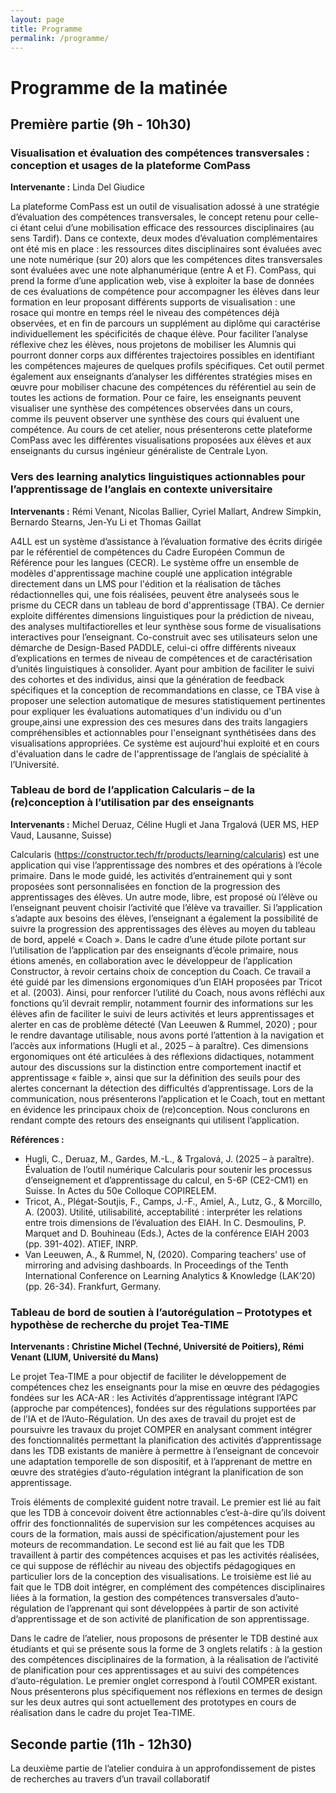 ```yaml
---
layout: page
title: Programme 
permalink: /programme/
---
```

# Programme de la matinée


## Première partie  (9h - 10h30)

### Visualisation et évaluation des compétences transversales : conception et usages de la plateforme ComPass 

**Intervenante :** Linda Del Giudice

La plateforme ComPass est un outil de visualisation adossé à une stratégie d’évaluation des compétences transversales, le concept retenu pour celle-ci étant celui d’une mobilisation efficace des ressources disciplinaires (au sens Tardif). Dans ce contexte, deux modes d’évaluation complémentaires ont été mis en place : les ressources dites disciplinaires sont évaluées avec une note numérique (sur 20) alors que les compétences dites transversales sont évaluées avec une note alphanumérique (entre A et F).
ComPass, qui prend la forme d’une application web, vise à exploiter la base de données de ces évaluations de compétence pour accompagner les élèves dans leur formation en leur proposant différents supports de visualisation : une rosace qui montre en temps réel le niveau des compétences déjà observées, et en fin de parcours un supplément au diplôme qui caractérise individuellement les spécificités de chaque élève. Pour faciliter l’analyse réflexive chez les élèves, nous projetons de mobiliser les Alumnis qui pourront donner corps aux différentes trajectoires possibles en identifiant les compétences majeures de quelques profils spécifiques. Cet outil permet également aux enseignants d’analyser les différentes stratégies mises en œuvre pour mobiliser chacune des compétences du référentiel au sein de toutes les actions de formation. Pour ce faire, les enseignants peuvent visualiser une synthèse des compétences observées dans un cours, comme ils peuvent observer une synthèse des cours qui évaluent une compétence.
Au cours de cet atelier, nous présenterons cette plateforme ComPass avec les différentes visualisations proposées aux élèves et aux enseignants du cursus ingénieur généraliste de Centrale Lyon.

### Vers des learning analytics linguistiques actionnables pour l’apprentissage de l’anglais en contexte universitaire

**Intervenants :** Rémi Venant, Nicolas Ballier, Cyriel Mallart, Andrew Simpkin, Bernardo Stearns, Jen-Yu Li et Thomas Gaillat

A4LL est un système d’assistance à l’évaluation formative des écrits dirigée par le référentiel de compétences du Cadre Européen Commun de Référence pour les langues (CECR).
Le système offre un ensemble de modèles d'apprentissage machine couplé une application intégrable directement dans un LMS pour l'édition et la réalisation de tâches rédactionnelles qui, une fois réalisées, peuvent être analyseés sous le prisme du CECR dans un tableau de bord d'apprentissage (TBA).
Ce dernier exploite différentes dimensions linguistiques pour la prédiction de niveau, des analyses multifactiorelles et leur synthèse sous forme de visualisations interactives pour l’enseignant. 
Co-construit avec ses utilisateurs selon une démarche de Design-Based PADDLE, celui-ci offre différents niveaux d’explications en termes de niveau de compétences et de caractérisation d’unités linguistiques à consolider. 
Ayant pour ambition de faciliter le suivi des cohortes et des individus, ainsi que la génération de feedback spécifiques et la conception de recommandations en classe, ce TBA vise à proposer une selection automatique de mesures statistiquement pertinentes pour expliquer les évaluations automatiques d'un individu ou d'un groupe,ainsi une expression des ces mesures dans des traits langagiers compréhensibles et actionnables pour l'enseignant synthétisées dans des visualisations appropriées.
Ce système est aujourd'hui exploité et en cours d'évaluation dans le cadre de l'apprentissage de l’anglais de spécialité à l’Université.

### Tableau de bord de l’application Calcularis – de la (re)conception à l’utilisation par des enseignants
**Intervenants :** Michel Deruaz, Céline Hugli et Jana Trgalová (UER MS, HEP Vaud, Lausanne, Suisse)

Calcularis (https://constructor.tech/fr/products/learning/calcularis) est une application qui vise l’apprentissage des nombres et des opérations à l’école primaire. Dans le mode guidé, les activités
d’entrainement qui y sont proposées sont personnalisées en fonction de la progression des apprentissages des élèves. Un autre mode, libre, est proposé où l’élève ou l’enseignant peuvent choisir l’activité que l’élève va travailler. Si l’application s’adapte aux besoins des élèves, l’enseignant a également la possibilité de suivre la progression des apprentissages des élèves au moyen du tableau de bord, appelé « Coach ».
Dans le cadre d’une étude pilote portant sur l’utilisation de l’application par des enseignants d’école primaire, nous étions amenés, en collaboration avec le développeur de l’application Constructor, à
revoir certains choix de conception du Coach. Ce travail a été guidé par les dimensions ergonomiques d’un EIAH proposées par Tricot et al. (2003). Ainsi, pour renforcer l’utilité du Coach, nous avons
réfléchi aux fonctions qu’il devrait remplir, notamment fournir des informations sur les élèves afin de faciliter le suivi de leurs activités et leurs apprentissages et alerter en cas de problème détecté (Van
Leeuwen & Rummel, 2020) ; pour le rendre davantage utilisable, nous avons porté l’attention à la navigation et l’accès aux informations (Hugli et al., 2025 – à paraître). Ces dimensions ergonomiques
ont été articulées à des réflexions didactiques, notamment autour des discussions sur la distinction entre comportement inactif et apprentissage « faible », ainsi que sur la définition des
seuils pour des alertes concernant la détection des difficultés d’apprentissage.
Lors de la communication, nous présenterons l’application et le Coach, tout en mettant en évidence les principaux choix de (re)conception. Nous conclurons en rendant compte des retours des enseignants qui utilisent l’application.

**Références :**
* Hugli, C., Deruaz, M., Gardes, M.-L., & Trgalová, J. (2025 – à paraître). Évaluation de l’outil numérique Calcularis pour soutenir les processus d’enseignement et d’apprentissage du calcul, en 5-6P (CE2-CM1) en Suisse. In Actes du 50e Colloque COPIRELEM.
* Tricot, A., Plégat-Soutjis, F., Camps, J.-F., Amiel, A., Lutz, G., & Morcillo, A. (2003). Utilité, utilisabilité, acceptabilité : interpréter les relations entre trois dimensions de l’évaluation des EIAH. In C.
Desmoulins, P. Marquet and D. Bouhineau (Eds.), Actes de la conférence EIAH 2003 (pp. 391-402). ATIEF, INRP.
* Van Leeuwen, A., & Rummel, N, (2020). Comparing teachers' use of mirroring and advising dashboards. In Proceedings of the Tenth International Conference on Learning Analytics & Knowledge (LAK’20) (pp. 26-34). Frankfurt, Germany.

### Tableau de bord de soutien à l’autorégulation – Prototypes et hypothèse de recherche du projet Tea-TIME

**Intervenants : Christine Michel (Techné, Université de Poitiers), Rémi Venant (LIUM, Université du Mans)**

Le projet Tea-TIME a pour objectif de faciliter le développement de compétences chez les enseignants pour la mise en œuvre des pédagogies fondées sur les ACA-AR : les Activités d’apprentissage intégrant l’APC (approche par compétences), fondées sur des régulations supportées par de l’IA et de l’Auto-Régulation. Un des axes de travail du projet est de poursuivre les travaux du projet COMPER en analysant comment intégrer des fonctionnalités permettant la planification des activités d’apprentissage dans les TDB existants de manière à permettre à l’enseignant de concevoir une adaptation temporelle de son dispositif, et à l’apprenant de mettre en œuvre des stratégies d’auto-régulation intégrant la planification de son apprentissage. 

Trois éléments de complexité guident notre travail. Le premier est lié au fait que les TDB à concevoir doivent être actionnables c’est-à-dire qu’ils doivent offrir des fonctionnalités de supervision sur les compétences acquises au cours de la formation, mais aussi de spécification/ajustement pour les moteurs de recommandation. Le second est lié au fait que les TDB travaillent à partir des compétences acquises et pas les activités réalisées, ce qui suppose de réfléchir au niveau des objectifs pédagogiques en particulier lors de la conception des visualisations. Le troisième est lié au fait que le TDB doit intégrer, en complément des compétences disciplinaires liées à la formation, la gestion des compétences transversales d’auto-régulation de l’apprenant qui sont développées à partir de son activité d’apprentissage et de son activité de planification de son apprentissage.

Dans le cadre de l’atelier, nous proposons de présenter le TDB destiné aux étudiants et qui se présente sous la forme de 3 onglets relatifs : à la gestion des compétences disciplinaires de la formation, à la réalisation de l’activité de planification pour ces apprentissages et au suivi des compétences d’auto-régulation. Le premier onglet correspond à l’outil COMPER existant. Nous présenterons plus spécifiquement nos réflexions en termes de design sur les deux autres qui sont actuellement des prototypes en cours de réalisation dans le cadre du projet Tea-TIME. 


## Seconde partie (11h - 12h30)
La deuxième partie de l’atelier conduira à un approfondissement de pistes de recherches au travers d’un travail collaboratif

